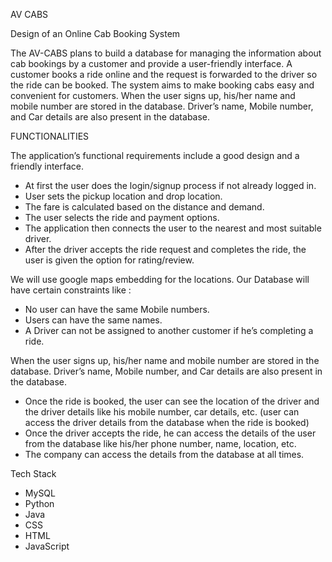 AV CABS

Design of an Online Cab Booking System

The AV-CABS plans to build a database for managing the information about cab bookings by a customer and provide a user-friendly interface. A customer books a ride online and the request is forwarded to the driver so the ride can be booked. The system aims to make booking cabs easy and convenient for customers.
When the user signs up, his/her name and mobile number are stored in the database.
Driver’s name, Mobile number, and Car details are also present in the database.

FUNCTIONALITIES

The application’s functional requirements include a good design and a friendly interface.
- At first the user does the login/signup process if not already logged in.
- User sets the pickup location and drop location.
- The fare is calculated based on the distance and demand.
- The user selects the ride and payment options.
- The application then connects the user to the nearest and most suitable driver.
- After the driver accepts the ride request and completes the ride, the user is given the option for rating/review.

We will use google maps embedding for the locations. Our Database will have certain constraints like :
- No user can have the same Mobile numbers.
- Users can have the same names.
- A Driver can not be assigned to another customer if he’s completing a ride.
  
When the user signs up, his/her name and mobile number are stored in the database.
Driver’s name, Mobile number, and Car details are also present in the database.
- Once the ride is booked, the user can see the location of the driver and the driver details like his mobile number, car details, etc. (user can access the driver details from the database when the ride is booked)
- Once the driver accepts the ride, he can access the details of the user from the database like his/her phone number, name, location, etc.
- The company can access the details from the database at all times.


Tech Stack
- MySQL
- Python
- Java
- CSS
- HTML
- JavaScript
